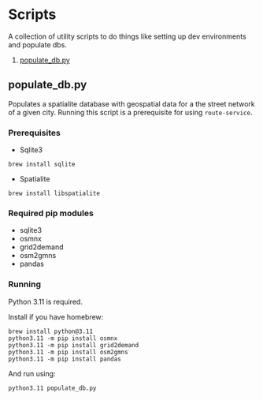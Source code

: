 # Scripts

A collection of utility scripts to do things like setting up dev environments and populate dbs.

1. [populate_db.py](#populate_db.py)

## populate_db.py

Populates a spatialite database with geospatial data for a the street network of a given city. Running this script is a prerequisite for using `route-service`.

### Prerequisites
- Sqlite3
```
brew install sqlite
```
- Spatialite
```
brew install libspatialite
```

### Required pip modules
- sqlite3
- osmnx
- grid2demand
- osm2gmns
- pandas

### Running

Python 3.11 is required.

Install if you have homebrew:
```
brew install python@3.11
python3.11 -m pip install osmnx
python3.11 -m pip install grid2demand
python3.11 -m pip install osm2gmns
python3.11 -m pip install pandas
```

And run using:
```
python3.11 populate_db.py
```
